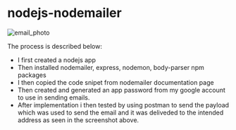 # nodejs-nodemailer
![email_photo](https://user-images.githubusercontent.com/47813514/179619681-a74c34ce-fe57-4945-a13b-52936caece55.jpeg)


The process is described below:
- I first created a nodejs app
- Then installed nodemailer, express, nodemon, body-parser npm packages
- I then copied the code snipet from nodemailer documentation page
- Then created and generated an app password from my google account to use in sending emails.
- After implementation i then tested by using postman to send the payload which was used to send the email and it was deliveded to the intended address as seen in the screenshot above.
